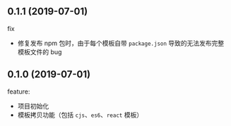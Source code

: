 ## 0.1.1 (2019-07-01)

fix

- 修复发布 npm 包时，由于每个模板自带 `package.json` 导致的无法发布完整模板文件的 bug

## 0.1.0 (2019-07-01)

feature:

- 项目初始化
- 模板拷贝功能（包括 `cjs`、`es6`、`react` 模板）
